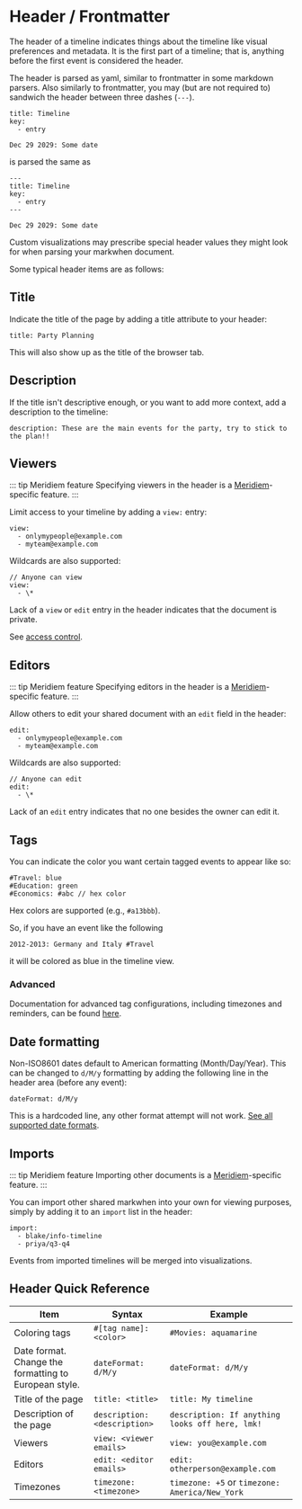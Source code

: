 # Header / Frontmatter

The header of a timeline indicates things about the timeline like visual preferences and metadata. It is the first part of a timeline; that is, anything before the first event is considered the header.

The header is parsed as yaml, similar to frontmatter in some markdown parsers. Also similarly to frontmatter, you may (but are not required to) sandwich the header between three dashes (`---`).

```mw
title: Timeline
key:
  - entry

Dec 29 2029: Some date
```

is parsed the same as

```mw
---
title: Timeline
key:
  - entry
---

Dec 29 2029: Some date
```

Custom visualizations may prescribe special header values they might look for when parsing your markwhen document.

Some typical header items are as follows:

## Title

Indicate the title of the page by adding a title attribute to your header:

```mw
title: Party Planning
```

This will also show up as the title of the browser tab.

## Description

If the title isn't descriptive enough, or you want to add more context, add a description to the timeline:

```mw
description: These are the main events for the party, try to stick to the plan!!
```

## Viewers

::: tip Meridiem feature
Specifying viewers in the header is a [Meridiem](https://meridiem.markwhen.com)-specific feature.
:::

Limit access to your timeline by adding a `view:` entry:

```mw
view:
  - onlymypeople@example.com
  - myteam@example.com
```

Wildcards are also supported:

```mw
// Anyone can view
view:
  - \*
```

Lack of a `view` or `edit` entry in the header indicates that the document is private.

See [access control](/interface/overview#access-control).

## Editors

::: tip Meridiem feature
Specifying editors in the header is a [Meridiem](https://meridiem.markwhen.com)-specific feature.
:::

Allow others to edit your shared document with an `edit` field in the header:

```mw
edit:
  - onlymypeople@example.com
  - myteam@example.com
```

Wildcards are also supported:

```mw
// Anyone can edit
edit:
  - \*
```

Lack of an `edit` entry indicates that no one besides the owner can edit it.

## Tags

You can indicate the color you want certain tagged events to appear like so:

```mw
#Travel: blue
#Education: green
#Economics: #abc // hex color
```

Hex colors are supported (e.g., `#a13bbb`).

So, if you have an event like the following

```mw
2012-2013: Germany and Italy #Travel
```

it will be colored as blue in the timeline view.

### Advanced

Documentation for advanced tag configurations, including timezones and reminders, can be found [here](/syntax/tags).

## Date formatting

Non-ISO8601 dates default to American formatting (Month/Day/Year). This can be changed to `d/M/y` formatting by adding the following line in the header area (before any event):

```
dateFormat: d/M/y
```

This is a hardcoded line, any other format attempt will not work. [See all supported date formats](/syntax/dates-and-ranges).

## Imports

::: tip Meridiem feature
Importing other documents is a [Meridiem](https://meridiem.markwhen.com)-specific feature.
:::

You can import other shared markwhen into your own for viewing purposes, simply by adding it to an `import` list in the header:

```mw
import:
  - blake/info-timeline
  - priya/q3-q4
```

Events from imported timelines will be merged into visualizations.

## Header Quick Reference

| Item                                                  | Syntax                       | Example                                         |
| ----------------------------------------------------- | ---------------------------- | ----------------------------------------------- |
| Coloring tags                                         | `#[tag name]: <color>`       | `#Movies: aquamarine`                           |
| Date format. Change the formatting to European style. | `dateFormat: d/M/y`          | `dateFormat: d/M/y`                             |
| Title of the page                                     | `title: <title>`             | `title: My timeline`                            |
| Description of the page                               | `description: <description>` | `description: If anything looks off here, lmk!` |
| Viewers                                               | `view: <viewer emails>`      | `view: you@example.com`                         |
| Editors                                               | `edit: <editor emails>`      | `edit: otherperson@example.com`                 |
| Timezones                                             | `timezone: <timezone>`       | `timezone: +5` or `timezone: America/New_York`  |
